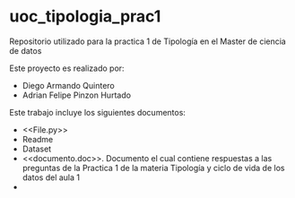 # uoc_tipologia_prac1
Repositorio utilizado para la practica 1 de Tipología en el Master de ciencia de datos

Este proyecto es realizado por:
* Diego Armando Quintero 
* Adrian Felipe Pinzon Hurtado

Este trabajo incluye los siguientes documentos:
* <<File.py>>
* Readme
* Dataset
* <<documento.doc>>. Documento el cual contiene respuestas a las preguntas de la Practica 1 de la materia Tipología y ciclo de vida de los datos del aula 1
* 
